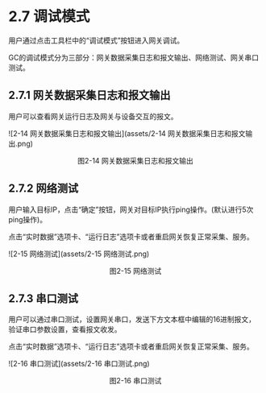 # 2.7 调试模式

用户通过点击工具栏中的“调试模式”按钮进入网关调试。 

GC的调试模式分为三部分：网关数据采集日志和报文输出、网络测试、网关串口测试。 



## 2.7.1 网关数据采集日志和报文输出

用户可以查看网关运行日志及网关与设备交互的报文。

![2-14 网关数据采集日志和报文输出](assets/2-14 网关数据采集日志和报文输出.png)

<center>图2-14 网关数据采集日志和报文输出</center>



## 2.7.2 网络测试

用户输入目标IP，点击“确定”按钮，网关对目标IP执行ping操作。(默认进行5次ping操作)。

点击“实时数据”选项卡、“运行日志”选项卡或者重启网关恢复正常采集、服务。

![2-15 网络测试](assets/2-15 网络测试.png)

<center>图2-15 网络测试</center>



## 2.7.3 串口测试

用户可以通过串口测试，设置网关串口，发送下方文本框中编辑的16进制报文，验证串口参数设置，查看报文收发。

点击“实时数据”选项卡、“运行日志”选项卡或者重启网关恢复正常采集、服务。

![2-16 串口测试](assets/2-16 串口测试.png)

<center>图2-16 串口测试</center>

